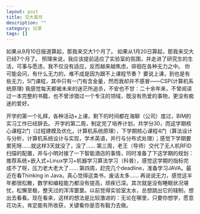 ```yaml
---
layout: post
title: 交大首月
description: ""
category: 记录
tags: []
---
```

  如果从9月10日报道算起，那我来交大1个月了。
  如果从1月20日算起，那我来交大已经7个月了。
  照理来说，我应该提前适应了实验室的氛围，并走进了研究生的生活，可事与愿违，我不仅没有适应，反而越来越焦虑，徘徊在各种无力之中。
  你可能会问，有什么无力的，难不成是因为跟不上课程节奏？
  要说上课，到也是有些无力，5门课程，其中只有一门有含金量，然而我却并不感冒——CSP(计算机系统原理)
  我感觉每天都被未来的迷茫所追杀，不安也不甘：二十余年来，不曾阅读过一本完整的书籍，也不曾涉猎过一个专注的领域，既没有热爱的事物，更没有痴迷的爱好。

  开学的第一个礼拜，各种活动+上课，剩下的时间都在海聊（公司）度过，BIM的实习工作已经辞去。
  开学的第二周，制定完了培养计划，共学分30，而这学期核心课程2门（过程建模及优化，计算机系统原理），下学期核心课程4门（算法设计与分析，计算机系统设计与实现，学术英语，并行与分布式处理）；感觉下学期要累死呀......就这样3天就没了，没了......
  第三周，老王（导师）交代了无人机RFID扫描的配置，并与小明对接了一下智能酒店的事情，同时准备了下这学期的规划：推荐系统+嵌入式+Linux学习+机器学习算法学习（科普），感觉这学期的指标完成不了呀，压力老大老大了......
  第四周，赶完几个deadline，准备学习JAVA。最近在看Thinking in Java，真心觉得这类书，废话太多......
  再说说无力，感觉这半年都很松散，数学和编程能力都没有提高，顽疾已深。其次就是没有睡眠状况堪忧，松懈至极，整天过的浑浑噩噩。以前觉得实验室太水，总想跳出它的辖制，想出去看看。现在看来，这样的想法是比较激进的：无论在哪里，只要你想学，愿意花功夫，肯定能有所收获，关键看你是否有毅力去做。


